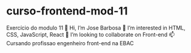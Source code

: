 # curso-frontend-mod-11
Exercício do modulo 11
👋 Hi, I’m Jose Barbosa
👀 I’m interested in HTML, CSS, JavaScript, React
💞️ I’m looking to collaborate on Front-end
📫 Cursando profissao engenheiro front-end na EBAC
